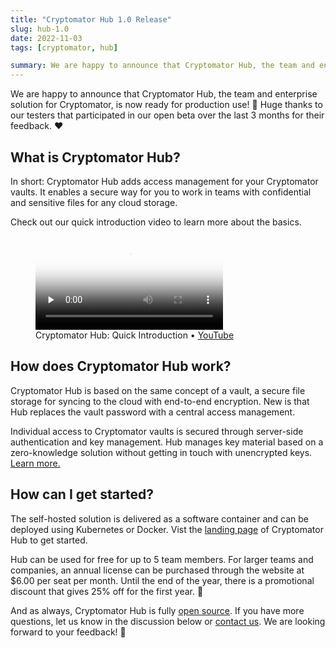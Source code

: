 ```yaml
---
title: "Cryptomator Hub 1.0 Release"
slug: hub-1.0
date: 2022-11-03
tags: [cryptomator, hub]

summary: We are happy to announce that Cryptomator Hub, the team and enterprise solution for Cryptomator, is now ready for production use! Huge thanks to our testers that participated in our open beta over the last 3 months for their feedback.
---
```

We are happy to announce that Cryptomator Hub, the team and enterprise solution for Cryptomator, is now ready for production use! :tada: Huge thanks to our testers that participated in our open beta over the last 3 months for their feedback. :heart:

## What is Cryptomator Hub?

In short: Cryptomator Hub adds access management for your Cryptomator vaults. It enables a secure way for you to work in teams with confidential and sensitive files for any cloud storage.

Check out our quick introduction video to learn more about the basics.

<figure class="rounded shadow bg-white text-center p-2">
  <div class="relative mb-2">
    <video controls preload="none" poster="https://static.cryptomator.org/blog/hub-quick-introduction.png" class="w-full h-auto">
      <source src="https://static.cryptomator.org/blog/hub-quick-introduction.mp4" type="video/mp4">
    </video>
  </div>
  <figcaption>Cryptomator Hub: Quick Introduction • <a href="https://www.youtube.com/watch?v=AIS5vbUAFc0" target="blank">YouTube</a></figcaption>
</figure>

## How does Cryptomator Hub work?

Cryptomator Hub is based on the same concept of a vault, a secure file storage for syncing to the cloud with end-to-end encryption. New is that Hub replaces the vault password with a central access management.

Individual access to Cryptomator vaults is secured through server-side authentication and key management. Hub manages key material based on a zero-knowledge solution without getting in touch with unencrypted keys. [Learn more.](https://github.com/cryptomator/hub/wiki/Zero-Knowledge-Key-Management)

## How can I get started?

The self-hosted solution is delivered as a software container and can be deployed using Kubernetes or Docker. Vist the [landing page](/hub/) of Cryptomator Hub to get started.

Hub can be used for free for up to 5 team members. For larger teams and companies, an annual license can be purchased through the website at $6.00 per seat per month. Until the end of the year, there is a promotional discount that gives 25% off for the first year. :confetti_ball:

And as always, Cryptomator Hub is fully [open source](https://github.com/cryptomator/hub). If you have more questions, let us know in the discussion below or [contact us](mailto:hub@cryptomator.org). We are looking forward to your feedback! :robot:
